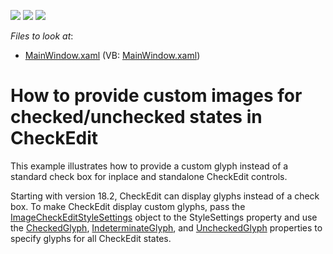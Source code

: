 <!-- default badges list -->
![](https://img.shields.io/endpoint?url=https://codecentral.devexpress.com/api/v1/VersionRange/128644934/18.2.3%2B)
[![](https://img.shields.io/badge/Open_in_DevExpress_Support_Center-FF7200?style=flat-square&logo=DevExpress&logoColor=white)](https://supportcenter.devexpress.com/ticket/details/E2627)
[![](https://img.shields.io/badge/📖_How_to_use_DevExpress_Examples-e9f6fc?style=flat-square)](https://docs.devexpress.com/GeneralInformation/403183)
<!-- default badges end -->
<!-- default file list -->
*Files to look at*:

* [MainWindow.xaml](./CS/DXSample/MainWindow.xaml) (VB: [MainWindow.xaml](./VB/WpfApplication28/MainWindow.xaml))

<!-- default file list end -->
# How to provide custom images for checked/unchecked states in CheckEdit

<p>This example illustrates how to provide a custom glyph instead of a standard check box for inplace and standalone CheckEdit controls.</p>

<p>Starting with version 18.2, CheckEdit can display glyphs instead of a check box. To make CheckEdit display custom glyphs, pass the <a href="https://docs.devexpress.com/WPF/DevExpress.Xpf.Editors.ImageCheckEditStyleSettings">ImageCheckEditStyleSettings</a> object to the StyleSettings property and use the <a href="https://docs.devexpress.com/WPF/DevExpress.Xpf.Editors.CheckEdit.CheckedGlyph">CheckedGlyph</a>, <a href="https://docs.devexpress.com/WPF/DevExpress.Xpf.Editors.CheckEdit.IndeterminateGlyph">IndeterminateGlyph</a>, and <a href="https://docs.devexpress.com/WPF/DevExpress.Xpf.Editors.CheckEdit.IndeterminateGlyph">UncheckedGlyph</a> properties to specify glyphs for all CheckEdit states.</p>

<br/>
